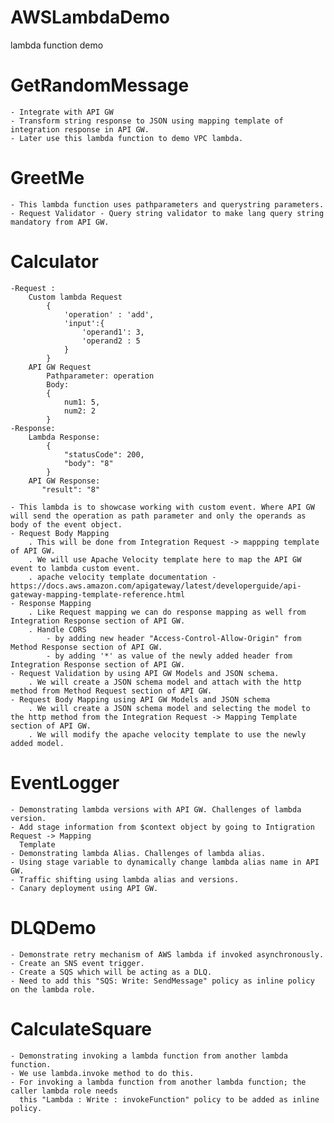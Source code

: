 # AWSLambdaDemo
lambda function demo

# GetRandomMessage
    - Integrate with API GW
    - Transform string response to JSON using mapping template of integration response in API GW.
    - Later use this lambda function to demo VPC lambda.

# GreetMe
    - This lambda function uses pathparameters and querystring parameters.
    - Request Validator - Query string validator to make lang query string mandatory from API GW.

# Calculator
    -Request :
        Custom lambda Request
            {
                'operation' : 'add',
                'input':{
                    'operand1': 3,
                    'operand2 : 5
                }
            }
        API GW Request
            Pathparameter: operation
            Body:
            {
                num1: 5,
                num2: 2
            }
    -Response:
        Lambda Response:
            {
                "statusCode": 200,
                "body": "8"
            }
        API GW Response:
           "result": "8"

    - This lambda is to showcase working with custom event. Where API GW will send the operation as path parameter and only the operands as body of the event object.
    - Request Body Mapping
        . This will be done from Integration Request -> mappping template of API GW.
        . We will use Apache Velocity template here to map the API GW event to lambda custom event.
        . apache velocity template documentation - https://docs.aws.amazon.com/apigateway/latest/developerguide/api-gateway-mapping-template-reference.html
    - Response Mapping
        . Like Request mapping we can do response mapping as well from Integration Response section of API GW.
        . Handle CORS
            - by adding new header "Access-Control-Allow-Origin" from Method Response section of API GW.
            - by adding '*' as value of the newly added header from Integration Response section of API GW.
    - Request Validation by using API GW Models and JSON schema.
        . We will create a JSON schema model and attach with the http method from Method Request section of API GW.
    - Request Body Mapping using API GW Models and JSON schema
        . We will create a JSON schema model and selecting the model to the http method from the Integration Request -> Mapping Template section of API GW.
        . We will modify the apache velocity template to use the newly added model.

# EventLogger
    - Demonstrating lambda versions with API GW. Challenges of lambda version.
    - Add stage information from $context object by going to Intigration Request -> Mapping  
      Template 
    - Demonstrating lambda Alias. Challenges of lambda alias.
    - Using stage variable to dynamically change lambda alias name in API GW.
    - Traffic shifting using lambda alias and versions.
    - Canary deployment using API GW.

# DLQDemo
    - Demonstrate retry mechanism of AWS lambda if invoked asynchronously.
    - Create an SNS event trigger.
    - Create a SQS which will be acting as a DLQ.
    - Need to add this "SQS: Write: SendMessage" policy as inline policy on the lambda role.

# CalculateSquare
    - Demonstrating invoking a lambda function from another lambda function.
    - We use lambda.invoke method to do this.
    - For invoking a lambda function from another lambda function; the caller lambda role needs
      this "Lambda : Write : invokeFunction" policy to be added as inline policy.













